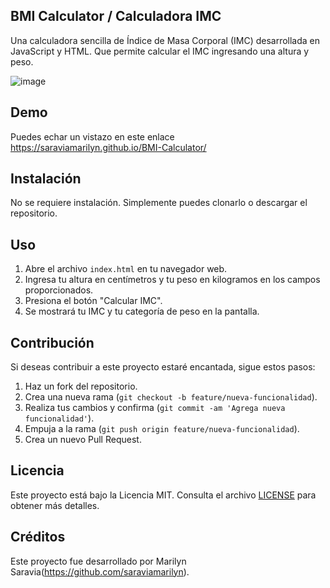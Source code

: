 ## BMI Calculator / Calculadora IMC

Una calculadora sencilla de Índice de Masa Corporal (IMC) desarrollada en JavaScript y HTML. Que permite calcular el IMC ingresando una altura y peso.


![image](https://github.com/saraviamarilyn/BMI-Calculator/assets/160709168/614eeb9b-23ca-44ae-994f-70fd60ce2e0a)

## Demo

Puedes echar un vistazo en este enlace https://saraviamarilyn.github.io/BMI-Calculator/

## Instalación

No se requiere instalación. Simplemente puedes clonarlo o descargar el repositorio.

## Uso

1. Abre el archivo `index.html` en tu navegador web.
2. Ingresa tu altura en centímetros y tu peso en kilogramos en los campos proporcionados.
3. Presiona el botón "Calcular IMC".
4. Se mostrará tu IMC y tu categoría de peso en la pantalla.

## Contribución

Si deseas contribuir a este proyecto estaré encantada, sigue estos pasos:

1. Haz un fork del repositorio.
2. Crea una nueva rama (`git checkout -b feature/nueva-funcionalidad`).
3. Realiza tus cambios y confirma (`git commit -am 'Agrega nueva funcionalidad'`).
4. Empuja a la rama (`git push origin feature/nueva-funcionalidad`).
5. Crea un nuevo Pull Request.

## Licencia

Este proyecto está bajo la Licencia MIT. Consulta el archivo [LICENSE](LICENSE) para obtener más detalles.

## Créditos

Este proyecto fue desarrollado por Marilyn Saravia(https://github.com/saraviamarilyn).

